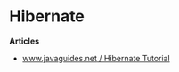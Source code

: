 # Hibernate

**Articles**

* [www.javaguides.net / Hibernate Tutorial](https://www.javaguides.net/p/hibernate-tutorial.html)